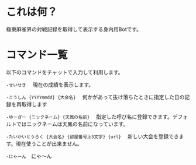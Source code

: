 # これは何？
極東麻雀界の対戦記録を取得して表示する身内用Botです。

# コマンド一覧
以下のコマンドをチャットで入力して利用します。

```-せいせき```　
現在の成績を表示します。

```-こうしん {YYYYmmdd} {大会名}```　
何かがあって抜け落ちたときに指定した日の記録を再取得します

```-ゆーざー {ニックネーム} {天鳳の名前}```　
指定した呼び名に登録できます。デフォルトではニックネームは天鳳の名前になっています。

```-たいかいとうろく {大会名} {部屋番号上5文字} {url}```　
新しい大会を登録できます。現在使うことが出来ません。

```-にゃーん```　にゃ〜ん


